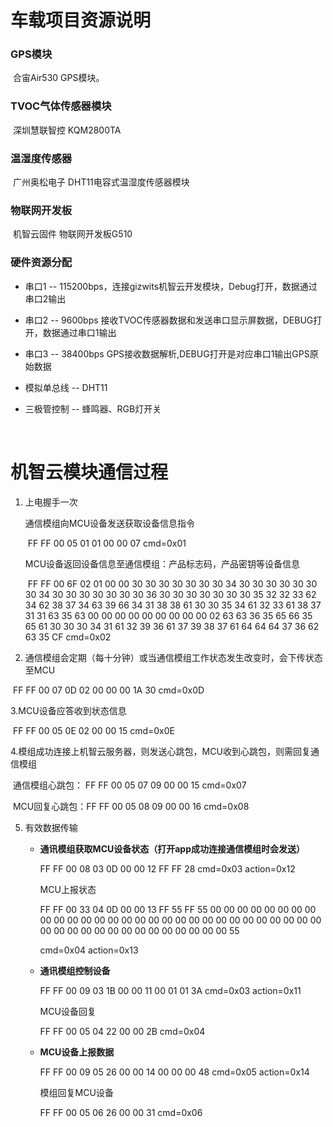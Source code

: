 # 车载项目资源说明

### GPS模块

​    合宙Air530 GPS模块。

### TVOC气体传感器模块

​    深圳慧联智控  KQM2800TA

### 温湿度传感器

​    广州奥松电子  DHT11电容式温湿度传感器模块

### 物联网开发板

​     机智云固件  物联网开发板G510

### 硬件资源分配

- 串口1  --  115200bps，连接gizwits机智云开发模块，Debug打开，数据通过串口2输出

- 串口2  --  9600bps 接收TVOC传感器数据和发送串口显示屏数据，DEBUG打开，数据通过串口1输出

- 串口3  --  38400bps  GPS接收数据解析,DEBUG打开是对应串口1输出GPS原始数据

- 模拟单总线  --  DHT11

- 三极管控制  --  蜂鸣器、RGB灯开关

  ​

# 机智云模块通信过程

1. 上电握手一次

   通信模组向MCU设备发送获取设备信息指令

   ​	FF FF 00 05 01 01 00 00 07    cmd=0x01

   MCU设备返回设备信息至通信模组：产品标志码，产品密钥等设备信息

   ​	FF FF 00 6F 02 01 00 00 30 30 30 30 30 30 30 34 30 30 30 30 30 30 30 34 30 30 30 30 30 30 30 36 30 30 30 30 30 30 30 35 32 32 33 62 34 62 38 37 34 63 39 66 34 31 38 38 61 30 30 35 34 61 32 33 61 38 37 31 31 63 35 63 00 00 00 00 00 00 00 00 00 02 63 63 36 35 65 66 35 65 61 30 30 30 34 31 61 32 39 36 61 37 39 38 37 61 64 64 64 37 36 62 63 35 CF      cmd=0x02

2. 通信模组会定期（每十分钟）或当通信模组工作状态发生改变时，会下传状态至MCU

​        FF FF 00 07 0D 02 00 00 00 1A 30     cmd=0x0D

   3.MCU设备应答收到状态信息

​	FF FF 00 05 0E 02 00 00 15         cmd=0x0E

   4.模组成功连接上机智云服务器，则发送心跳包，MCU收到心跳包，则需回复通信模组

​	通信模组心跳包： FF FF 00 05 07 09 00 00 15    cmd=0x07

​	MCU回复心跳包：FF FF 00 05 08 09 00 00 16    cmd=0x08

5. 有效数据传输

   - **通讯模组获取MCU设备状态（打开app成功连接通信模组时会发送）**

     FF FF 00 08 03 0D 00 00 12 FF FF 28        cmd=0x03   action=0x12

     MCU上报状态

     FF FF 00 33 04 0D 00 00 13 FF 55 FF 55 00 00 00 00 00 00 00 00 00 00 00 00 00 00 00 00 00 00 00 00 00 00 00 00 00 00 00 00 00 00 00 00 00 00 00 00 00 00 00 00 00 00 00 55 

     cmd=0x04       action=0x13

   - **通讯模组控制设备**

     FF FF 00 09 03 1B 00 00 11 00 01 01 3A     cmd=0x03   action=0x11

     MCU设备回复

     FF FF 00 05 04 22 00 00 2B       cmd=0x04

   - **MCU设备上报数据**

     FF FF 00 09 05 26 00 00 14 00 00 00 48   cmd=0x05   action=0x14

     模组回复MCU设备

     FF FF 00 05 06 26 00 00 31     cmd=0x06   

     ​